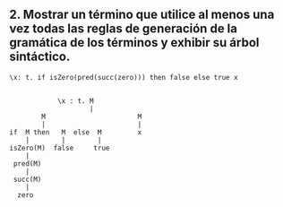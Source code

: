 ## 2. Mostrar un término que utilice al menos una vez todas las reglas de generación de la gramática de los términos y exhibir su árbol sintáctico.

    \x: t. if isZero(pred(succ(zero))) then false else true x


                \x : t. M
                        |
            M                       M
            |                       |
    if  M then   M  else  M         x
        |        |        |
    isZero(M)  false     true
        |
     pred(M)
        |
     succ(M)
        |
      zero
